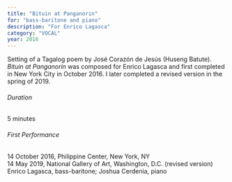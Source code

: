 ```yaml
---
title: "Bituin at Panganorin"
for: "bass-baritone and piano"
description: "For Enrico Lagasca"
category: "VOCAL"
year: 2016
---
```


Setting of a Tagalog poem by José Corazón de Jesús (Huseng Batute). _Bituin at Panganorin_ was composed for Enrico Lagasca and first completed in New York City in October 2016. I later completed a revised version in the spring of 2019.

###### Duration

5 minutes

###### First Performance

14 October 2016, Philippine Center, New York, NY\
14 May 2019, National Gallery of Art, Washington, D.C. (revised version)\
Enrico Lagasca, bass-baritone; Joshua Cerdenia, piano